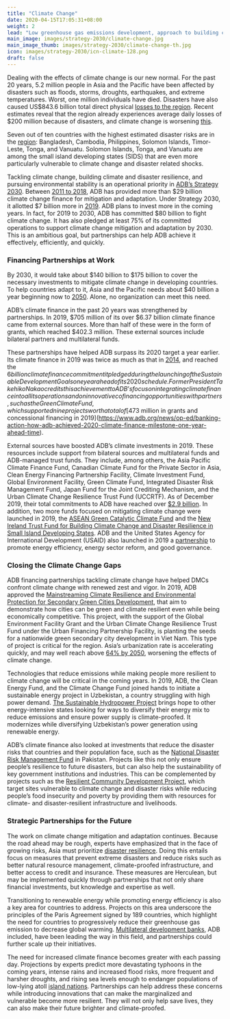 ```yaml
---
title: "Climate Change"
date: 2020-04-15T17:05:31+08:00
weight: 2
lead: "Low greenhouse gas emissions development, approach to building climate and disaster resilience, environmental sustainability, water-food-energy security nexus."
main_image: images/strategy-2030/climate-change.jpg
main_image_thumb: images/strategy-2030/climate-change-th.jpg
icon: images/strategy-2030/icn-climate-128.png
draft: false
---
```


Dealing with the effects of climate change is our new normal. For the past 20 years, 5.2 million people in Asia and the Pacific have been affected by disasters such as floods, storms, droughts, earthquakes, and extreme temperatures. Worst, one million individuals have died. Disasters have also caused US$843.6 billion total direct physical [losses to the region](https://www.adb.org/news/infographics/climate-change-and-disasters-asia-and-pacific). Recent estimates reveal that the region already experiences average daily losses of $200 million because of disasters, and climate change is worsening [this](https://www.adb.org/sites/default/files/institutional-document/358881/ccof-2017-2030.pdf).

Seven out of ten countries with the highest estimated disaster risks are in the [region](https://www.adb.org/news/infographics/climate-change-and-disasters-asia-and-pacific): Bangladesh, Cambodia, Philippines, Solomon Islands, Timor-Leste, Tonga, and Vanuatu. Solomon Islands, Tonga, and Vanuatu are among the small island developing states (SIDS) that are even more particularly vulnerable to climate change and disaster related shocks.

Tackling climate change, building climate and disaster resilience, and pursuing environmental stability is an operational priority in [ADB’s Strategy 2030](https://www.adb.org/sites/default/files/page/197301/adb-climate-change-flyer.pdf). Between [2011 to 2018](https://www.adb.org/sites/default/files/institutional-document/495961/strategy-2030-op3-climate-change-resilience-sustainability.pdf), ADB has provided more than $29 billion climate change finance for mitigation and adaptation. Under Strategy 2030, it allotted $7 billion more in [2019](https://www.adb.org/sites/default/files/page/197301/adb-climate-change-flyer.pdf). ADB plans to invest more in the coming years. In fact, for 2019 to 2030, ADB has committed $80 billion to fight climate change. It has also pledged at least 75% of its committed operations to support climate change mitigation and adaptation by 2030. This is an ambitious goal, but partnerships can help ADB achieve it effectively, efficiently, and quickly.

### Financing Partnerships at Work

By 2030, it would take about $140 billion to $175 billion to cover the necessary investments to mitigate climate change in developing countries. To help countries adapt to it, Asia and the Pacific needs about $40 billion a year beginning now to [2050](https://www.adb.org/themes/climate-change-disaster-risk-management/issues/climate-financing). Alone, no organization can meet this need.

ADB’s climate finance in the past 20 years was strengthened by partnerships. In 2019, $705 million of its over $6.37 billion climate finance came from external sources. More than half of these were in the form of grants, which reached $402.3 million. These external sources include bilateral partners and multilateral funds.

These partnerships have helped ADB surpass its 2020 target a year earlier. Its climate finance in 2019 was twice as much as that in [2014](https://www.adb.org/news/adb-meets-commitment-double-annual-climate-financing-6-billion), and reached the $6 billion climate finance commitment it pledged during the launching of the Sustainable Development Goals one year ahead of its 2020 schedule. Former President Takehiko Nakao credits this achievement to ADB’s focus on integrating climate finance into all its operations and on innovative cofinancing opportunities with partners, such as the Green Climate Fund, which supported nine projects worth a total of [$473 million in grants and concessional financing in 2019](https://www.adb.org/news/op-ed/banking-action-how-adb-achieved-2020-climate-finance-milestone-one-year-ahead-time).

External sources have boosted ADB’s climate investments in 2019. These resources include support from bilateral sources and multilateral funds and ADB-managed trust funds. They include, among others, the Asia Pacific Climate Finance Fund, Canadian Climate Fund for the Private Sector in Asia, Clean Energy Financing Partnership Facility, Climate Investment Fund, Global Environment Facility, Green Climate Fund, Integrated Disaster Risk Management Fund, Japan Fund for the Joint Crediting Mechanism, and the Urban Climate Change Resilience Trust Fund (UCCRTF). As of December 2019, their total commitments to ADB have reached over [$2.9 billion](https://www.adb.org/themes/climate-change-disaster-risk-management/funds-facilities). In addition, two more funds focused on mitigating climate change were launched in 2019, the [ASEAN Green Catalytic Climate Fund](https://www.adb.org/what-we-do/funds/asean-catalytic-green-finance-facility/main) and the [New Ireland Trust Fund for Building Climate Change and Disaster Resilience in Small Island Developing States](https://www.adb.org/news/adb-ireland-establish-fund-boost-climate-disaster-resilience-pacific). ADB and the United States Agency for International Development (USAID) also launched in 2019 a [partnership](https://www.adb.org/news/usaid-adb-partner-expand-asia-and-pacifics-sustainable-energy-market) to promote energy efficiency, energy sector reform, and good governance.

### Closing the Climate Change Gaps

ADB financing partnerships tackling climate change have helped DMCs confront climate change with renewed zest and vigor. In 2019, ADB approved the [Mainstreaming Climate Resilience and Environmental Protection for Secondary Green Cities Development](https://www.adb.org/projects/47274-003/main#project-pds), that aim to demonstrate how cities can be green and climate resilient even while being economically competitive. This project, with the support of the Global Environment Facility Grant and the Urban Climate Change Resilience Trust Fund under the Urban Financing Partnership Facility, is planting the seeds for a nationwide green secondary city development in Viet Nam. This type of project is critical for the region. Asia’s urbanization rate is accelerating quickly, and may well reach above [64% by 2050](https://www.adb.org/sites/default/files/publication/524596/ado2019-update-theme-chapter.pdf), worsening the effects of climate change.

Technologies that reduce emissions while making people more resilient to climate change will be critical in the coming years. In 2019, ADB, the Clean Energy Fund, and the Climate Change Fund joined hands to initiate a sustainable energy project in Uzbekistan, a country struggling with high power demand. [The Sustainable Hydropower Project](https://www.adb.org/projects/50130-002/main#project-pds) brings hope to other energy-intensive states looking for ways to diversify their energy mix to reduce emissions and ensure power supply is climate-proofed. It modernizes while diversifying Uzbekistan’s power generation using renewable energy.

ADB’s climate finance also looked at investments that reduce the disaster risks that countries and their population face, such as the [National Disaster Risk Management Fund](https://www.adb.org/projects/50316-002/main#project-pds) in Pakistan. Projects like this not only ensure people’s resilience to future disasters, but can also help the sustainability of key government institutions and industries. This can be complemented by projects such as the [Resilient Community Development Project](https://www.adb.org/projects/51242-002/main#project-pds), which target sites vulnerable to climate change and disaster risks while reducing people’s food insecurity and poverty by providing them with resources for climate- and disaster-resilient infrastructure and livelihoods.

### Strategic Partnerships for the Future

The work on climate change mitigation and adaptation continues. Because the road ahead may be rough, experts have emphasized that in the face of growing risks, Asia must prioritize [disaster resilience](https://www.adb.org/news/asia-must-prioritize-disaster-resilience-face-growing-risks-adb-study). Doing this entails focus on measures that prevent extreme disasters and reduce risks such as better natural resource management, climate-proofed infrastructure, and better access to credit and insurance. These measures are Herculean, but may be implemented quickly through partnerships that not only share financial investments, but knowledge and expertise as well.

Transitioning to renewable energy while promoting energy efficiency is also a key area for countries to address. Projects on this area underscore the principles of the Paris Agreement signed by 189 countries, which highlight the need for countries to progressively reduce their greenhouse gas emission to decrease global warming. [Multilateral development banks](https://www.adb.org/sites/default/files/page/41117/climate-change-finance-joint-mdb-statement-2019-09-23.pdf), ADB included, have been leading the way in this field, and partnerships could further scale up their initiatives.

The need for increased climate finance becomes greater with each passing day. Projections by experts predict more devastating typhoons in the coming years, intense rains and increased flood risks, more frequent and harsher droughts, and rising sea levels enough to endanger populations of low-lying atoll [island nations](https://www.adb.org/sites/default/files/publication/372696/building-resilience-pacific.pdf). Partnerships can help address these concerns while introducing innovations that can make the marginalized and vulnerable become more resilient. They will not only help save lives, they can also make their future brighter and climate-proofed.
